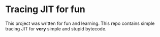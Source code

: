 # Tracing JIT for fun
This project was written for fun and learning. This repo contains simple tracing JIT for **very** simple and stupid bytecode.